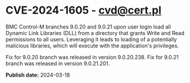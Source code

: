 # CVE-2024-1605 - cvd@cert.pl

BMC Control-M  branches 9.0.20 and 9.0.21 upon user login load all Dynamic Link Libraries (DLL)  from a directory that grants Write and Read permissions to all users. Leveraging it leads to loading of a potentially malicious libraries, which will execute with the application's privileges. 

Fix for 9.0.20 branch was released in version 9.0.20.238. Fix for 9.0.21 branch was released in version 9.0.21.201. 



**Publish date:** 2024-03-18
